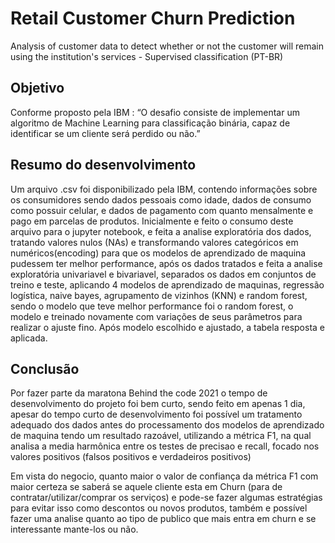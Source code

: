 # Retail Customer Churn Prediction
Analysis of customer data to detect whether or not the customer will remain using the institution's services - Supervised classification (PT-BR)

## Objetivo
Conforme proposto pela IBM :
“O desafio consiste de implementar um algoritmo de Machine Learning para classificação binária, capaz de identificar se um cliente será perdido ou não.”

## Resumo do desenvolvimento
Um arquivo .csv foi disponibilizado pela IBM, contendo informações sobre os consumidores sendo dados pessoais como idade, dados de consumo como possuir celular, e dados de pagamento com quanto mensalmente e pago em parcelas de produtos. 
Inicialmente e feito o consumo deste arquivo para o jupyter notebook, e feita a analise exploratória dos dados, tratando valores nulos (NAs) e transformando valores categóricos em numéricos(encoding) para que os modelos de aprendizado de maquina pudessem ter melhor performance,  após os dados tratados e feita a analise exploratória univariavel e bivariavel, separados os dados em conjuntos de treino e teste, aplicando 4 modelos de aprendizado de maquinas, regressão logística, naive bayes, agrupamento de vizinhos (KNN) e random forest, sendo o modelo que teve melhor performance foi o random forest, o modelo e treinado novamente com variações de seus parâmetros para realizar o ajuste fino. Após modelo escolhido e ajustado, a tabela resposta e aplicada.

## Conclusão
Por fazer parte da maratona Behind the code 2021 o tempo de desenvolvimento do projeto foi bem curto, sendo feito em apenas 1 dia, apesar do tempo curto de desenvolvimento foi possível um tratamento adequado dos dados antes do processamento dos modelos de aprendizado de maquina tendo um resultado razoável, utilizando a métrica F1, na qual analisa a media harmônica entre os testes de precisao e recall, focado nos valores positivos (falsos positivos e verdadeiros positivos)

Em vista do negocio, quanto maior o valor de confiança da métrica F1 com maior certeza se saberá se aquele cliente esta em Churn (para de contratar/utilizar/comprar os serviços) e pode-se fazer algumas estratégias para evitar isso como descontos ou novos produtos, também e possível fazer uma analise quanto ao tipo de publico que mais entra em churn e se interessante mante-los ou não.

